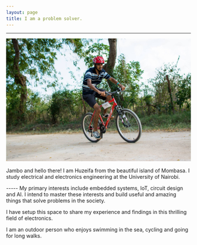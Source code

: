 ```yaml
---
layout: page
title: I am a problem solver.
---
```

-----
<div class="row">
    <div class="col-4">
        <img title="Profile Image" src="/public/images/about.jpg" alt="Profile">    </div>
    <div class="col-8">
        <p class="message">
       Jambo and hello there! I am Huzeifa from the beautiful island of Mombasa. I study electrical and electronics engineering at the University of Nairobi.
        </p>
    </div>
</div>
-----
My primary interests include embedded systems, IoT, circuit design and AI. I intend to master these interests and build useful and amazing things that solve problems in the society.

I have setup this space to share my experience and findings in this thrilling field of electronics.

I am an outdoor person who enjoys swimming in the sea, cycling and going for long walks.
